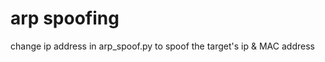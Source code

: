 <h1>arp spoofing</h1>

<p>change ip address in arp_spoof.py to spoof the target's ip & MAC address</p>
